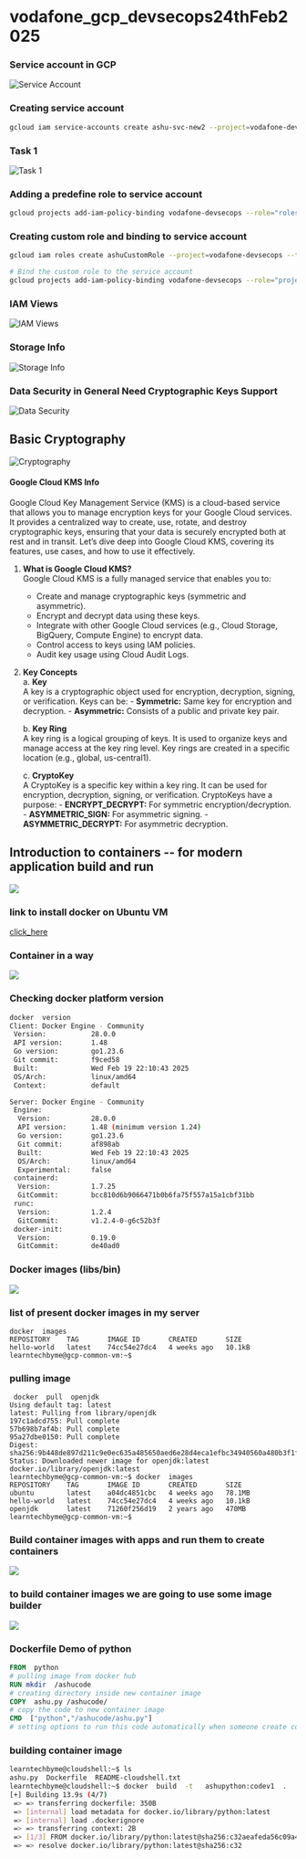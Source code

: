 # vodafone_gcp_devsecops24thFeb2025

### Service account in GCP 

![Service Account](svc1.png)

### Creating service account 

```sh
gcloud iam service-accounts create ashu-svc-new2 --project=vodafone-devsecops
```

### Task 1

![Task 1](task1.png)

### Adding a predefine role to service account 

```sh
gcloud projects add-iam-policy-binding vodafone-devsecops --role="roles/compute.viewer" --member="serviceAccount:ashu-svc-new2@vodafone-devsecops.iam.gserviceaccount.com"
```

### Creating custom role and binding to service account 

```sh
gcloud iam roles create ashuCustomRole --project=vodafone-devsecops --title="compute engine roles permission" --permissions=compute.instances.create,compute.instances.delete,compute.instances.start  

# Bind the custom role to the service account
gcloud projects add-iam-policy-binding vodafone-devsecops --role="projects/vodafone-devsecops/roles/ashuCustomRole" --member="serviceAccount:ashu-svc-new2@vodafone-devsecops.iam.gserviceaccount.com"
```

### IAM Views 

![IAM Views](view1.png)

### Storage Info 

![Storage Info](st1.png)

### Data Security in General Need Cryptographic Keys Support 

![Data Security](crypt1.png)

## Basic Cryptography

![Cryptography](crypt2.png)

#### Google Cloud KMS Info 

Google Cloud Key Management Service (KMS) is a cloud-based service that allows you to manage encryption keys for your Google Cloud services. It provides a centralized way to create, use, rotate, and destroy cryptographic keys, ensuring that your data is securely encrypted both at rest and in transit. Let’s dive deep into Google Cloud KMS, covering its features, use cases, and how to use it effectively.

1. **What is Google Cloud KMS?**  
    Google Cloud KMS is a fully managed service that enables you to:
    - Create and manage cryptographic keys (symmetric and asymmetric).
    - Encrypt and decrypt data using these keys.
    - Integrate with other Google Cloud services (e.g., Cloud Storage, BigQuery, Compute Engine) to encrypt data.
    - Control access to keys using IAM policies.
    - Audit key usage using Cloud Audit Logs.

2. **Key Concepts**  
    a. **Key**  
        A key is a cryptographic object used for encryption, decryption, signing, or verification. Keys can be:
        - **Symmetric:** Same key for encryption and decryption.
        - **Asymmetric:** Consists of a public and private key pair.

    b. **Key Ring**  
        A key ring is a logical grouping of keys. It is used to organize keys and manage access at the key ring level. Key rings are created in a specific location (e.g., global, us-central1).

    c. **CryptoKey**  
        A CryptoKey is a specific key within a key ring. It can be used for encryption, decryption, signing, or verification. CryptoKeys have a purpose:
        - **ENCRYPT_DECRYPT:** For symmetric encryption/decryption.
        - **ASYMMETRIC_SIGN:** For asymmetric signing.
        - **ASYMMETRIC_DECRYPT:** For asymmetric decryption.


## Introduction to containers  -- for modern application build and run 


<img src="cont1.png">

### link to install docker on Ubuntu VM 

[click_here](https://docs.docker.com/engine/install/ubuntu/)

### Container in a way 

<img src="cont2.png">

### Checking docker platform version 

```sh
docker  version 
Client: Docker Engine - Community
 Version:           28.0.0
 API version:       1.48
 Go version:        go1.23.6
 Git commit:        f9ced58
 Built:             Wed Feb 19 22:10:43 2025
 OS/Arch:           linux/amd64
 Context:           default

Server: Docker Engine - Community
 Engine:
  Version:          28.0.0
  API version:      1.48 (minimum version 1.24)
  Go version:       go1.23.6
  Git commit:       af898ab
  Built:            Wed Feb 19 22:10:43 2025
  OS/Arch:          linux/amd64
  Experimental:     false
 containerd:
  Version:          1.7.25
  GitCommit:        bcc810d6b9066471b0b6fa75f557a15a1cbf31bb
 runc:
  Version:          1.2.4
  GitCommit:        v1.2.4-0-g6c52b3f
 docker-init:
  Version:          0.19.0
  GitCommit:        de40ad0

```

### Docker images (libs/bin) 

<img src="bins1.png">


### list of present docker images in my server

```
docker  images
REPOSITORY    TAG       IMAGE ID       CREATED       SIZE
hello-world   latest    74cc54e27dc4   4 weeks ago   10.1kB
learntechbyme@gcp-common-vm:~$ 

```

### pulling image

```
 docker  pull  openjdk
Using default tag: latest
latest: Pulling from library/openjdk
197c1adcd755: Pull complete 
57b698b7af4b: Pull complete 
95a27dbe0150: Pull complete 
Digest: sha256:9b448de897d211c9e0ec635a485650aed6e28d4eca1efbc34940560a480b3f1f
Status: Downloaded newer image for openjdk:latest
docker.io/library/openjdk:latest
learntechbyme@gcp-common-vm:~$ docker  images
REPOSITORY    TAG       IMAGE ID       CREATED       SIZE
ubuntu        latest    a04dc4851cbc   4 weeks ago   78.1MB
hello-world   latest    74cc54e27dc4   4 weeks ago   10.1kB
openjdk       latest    71260f256d19   2 years ago   470MB
learntechbyme@gcp-common-vm:~$ 

```

### Build container images with apps and run them to create containers

<img src="cont3.png">

### to build container images we are going to use some image builder 

<img src="tool1.png">

### Dockerfile Demo of python 

```dockerfile 
FROM  python
# pulling image from docker hub 
RUN mkdir  /ashucode
# creating directory inside new container image
COPY  ashu.py /ashucode/
# copy the code to new container image 
CMD  ["python","/ashucode/ashu.py"]
# setting options to run this code automatically when someone create container from this image
```

### building container image

```sh
learntechbyme@cloudshell:~$ ls
ashu.py  Dockerfile  README-cloudshell.txt
learntechbyme@cloudshell:~$ docker  build  -t   ashupython:codev1  . 
[+] Building 13.9s (4/7)                                                                                                                              docker:default
 => => transferring dockerfile: 350B                                                                                                                            0.0s
 => [internal] load metadata for docker.io/library/python:latest                                                                                                2.7s
 => [internal] load .dockerignore                                                                                                                               0.0s
 => => transferring context: 2B                                                                                                                                 0.0s
 => [1/3] FROM docker.io/library/python:latest@sha256:c32aeafeda56c09a4220b2b56d49d5efd0d803c302abdd5643b0bddb7ccd57aa                                         11.2s
 => => resolve docker.io/library/python:latest@sha256:c32

 ```
 